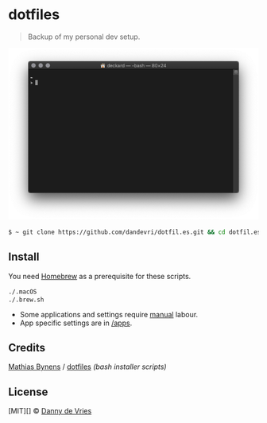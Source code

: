 # dotfiles
> Backup of my personal dev setup.

![Terminal screenshot](/docs/terminal.png)

```bash
$ ~ git clone https://github.com/dandevri/dotfil.es.git && cd dotfil.es
```

## Install

You need [Homebrew](https://brew.sh/) as a prerequisite for these scripts.


```
./.macOS
./.brew.sh
```

* Some applications and settings require [manual](/install.md) labour.
* App specific settings are in [/apps](/apps).

## Credits

[Mathias Bynens](https://github.com/mathiasbynens) / [dotfiles](https://github.com/mathiasbynens/dotfiles) _(bash installer scripts)_

## License

[MIT][] © [Danny de Vries][git]

[git]: https://www.github.com/dandevri